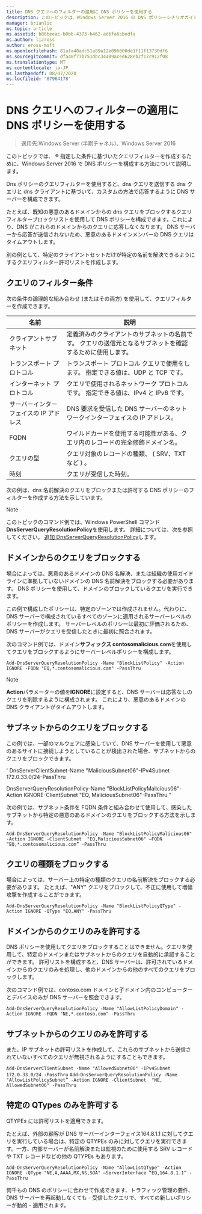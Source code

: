 ```yaml
---
title: DNS クエリへのフィルターの適用に DNS ポリシーを使用する
description: このトピックは、Windows Server 2016 の DNS ポリシーシナリオガイドに含まれています。
manager: brianlic
ms.topic: article
ms.assetid: b86beeac-b0bb-4373-b462-ad6fa6cbedfa
ms.author: lizross
author: eross-msft
ms.openlocfilehash: 81afa40adc51a89a12e096000de1f11f13730df6
ms.sourcegitcommit: dfa48f77b751dbc34409aced628eb2f17c912f08
ms.translationtype: MT
ms.contentlocale: ja-JP
ms.lasthandoff: 08/07/2020
ms.locfileid: "87964178"
---
```

# <a name="use-dns-policy-for-applying-filters-on-dns-queries"></a>DNS クエリへのフィルターの適用に DNS ポリシーを使用する

>適用先:Windows Server (半期チャネル)、Windows Server 2016

このトピックでは、 &reg; 指定した条件に基づいたクエリフィルターを作成するために、Windows Server 2016 で DNS ポリシーを構成する方法について説明します。

Dns ポリシーのクエリフィルターを使用すると、dns クエリを送信する dns クエリと dns クライアントに基づいて、カスタムの方法で応答するように DNS サーバーを構成できます。

たとえば、既知の悪意のあるドメインからの dns クエリをブロックするクエリフィルターブロックリストを使用して DNS ポリシーを構成できます。これにより、DNS がこれらのドメインからのクエリに応答しなくなります。 DNS サーバーから応答が送信されないため、悪意のあるドメインメンバーの DNS クエリはタイムアウトします。

別の例として、特定のクライアントセットだけが特定の名前を解決できるようにするクエリフィルター許可リストを作成します。

## <a name="query-filter-criteria"></a><a name="bkmk_criteria"></a>クエリのフィルター条件
次の条件の論理的な組み合わせ (またはその両方) を使用して、クエリフィルターを作成できます。

|名前|説明|
|-----------------|---------------------|
|クライアントサブネット|定義済みのクライアントのサブネットの名前です。 クエリの送信元となるサブネットを確認するために使用します。|
|トランスポート プロトコル|トランスポート プロトコル クエリで使用をします。 指定できる値は、UDP と TCP です。|
|インターネット プロトコル|クエリで使用されるネットワーク プロトコルです。 指定できる値は、IPv4 と IPv6 です。|
|サーバーインターフェイスの IP アドレス|DNS 要求を受信した DNS サーバーのネットワークインターフェイスの IP アドレス。|
|FQDN|ワイルドカードを使用する可能性がある、クエリ内のレコードの完全修飾ドメイン名。|
|クエリの型|クエリ対象のレコードの種類、 \( SRV、TXT など \) 。|
|時刻|クエリが受信した時刻。|

次の例は、dns 名前解決のクエリをブロックまたは許可する DNS ポリシーのフィルターを作成する方法を示しています。

>[!NOTE]
>このトピックのコマンド例では、Windows PowerShell コマンド**DnsServerQueryResolutionPolicy**を使用します。 詳細については、次を参照してください。 [追加 DnsServerQueryResolutionPolicy](https://docs.microsoft.com/powershell/module/dnsserver/add-dnsserverqueryresolutionpolicy?view=win10-ps)します。

## <a name="block-queries-from-a-domain"></a><a name="bkmk_block1"></a>ドメインからのクエリをブロックする

場合によっては、悪意のあるドメインの DNS 名解決、または組織の使用ガイドラインに準拠していないドメインの DNS 名前解決をブロックする必要があります。 DNS ポリシーを使用して、ドメインのブロックしているクエリを実行できます。

この例で構成したポリシーは、特定のゾーンでは作成されません。代わりに、DNS サーバーで構成されているすべてのゾーンに適用されるサーバーレベルのポリシーを作成します。 サーバーレベルのポリシーは最初に評価されるため、DNS サーバーがクエリを受信したときに最初に照合されます。

次のコマンド例では、ドメイン**サフィックス contosomalicious.com**を使用してクエリをブロックするようにサーバーレベルポリシーを構成します。

`
Add-DnsServerQueryResolutionPolicy -Name "BlockListPolicy" -Action IGNORE -FQDN "EQ,*.contosomalicious.com" -PassThru
`

>[!NOTE]
>**Action**パラメーターの値を**IGNORE**に設定すると、DNS サーバーは応答なしのクエリを削除するように構成されます。 これにより、悪意のあるドメインの DNS クライアントがタイムアウトします。

## <a name="block-queries-from-a-subnet"></a><a name="bkmk_block2"></a>サブネットからのクエリをブロックする
この例では、一部のマルウェアに感染していて、DNS サーバーを使用して悪意のあるサイトに接続しようとしていることが検出された場合、サブネットからのクエリをブロックできます。

' DnsServerClientSubnet-Name "MaliciousSubnet06"-IPv4Subnet 172.0.33.0/24-PassThru

DnsServerQueryResolutionPolicy-Name "BlockListPolicyMalicious06"-Action IGNORE-ClientSubnet "EQ, MaliciousSubnet06"-PassThru "

次の例では、サブネット条件を FQDN 条件と組み合わせて使用して、感染したサブネットから特定の悪意のあるドメインのクエリをブロックする方法を示します。

`
Add-DnsServerQueryResolutionPolicy -Name "BlockListPolicyMalicious06" -Action IGNORE -ClientSubnet  "EQ,MaliciousSubnet06" –FQDN “EQ,*.contosomalicious.com” -PassThru
`

## <a name="block-a-type-of-query"></a><a name="bkmk_block3"></a>クエリの種類をブロックする
場合によっては、サーバー上の特定の種類のクエリの名前解決をブロックする必要があります。 たとえば、"ANY" クエリをブロックして、不正に使用して増幅攻撃を作成することができます。

`
Add-DnsServerQueryResolutionPolicy -Name "BlockListPolicyQType" -Action IGNORE -QType "EQ,ANY" -PassThru
`

## <a name="allow-queries-only-from-a-domain"></a><a name="bkmk_allow1"></a>ドメインからのクエリのみを許可する
DNS ポリシーを使用してクエリをブロックすることはできません。クエリを使用して、特定のドメインまたはサブネットからのクエリを自動的に承認することができます。 許可リストを構成すると、DNS サーバーは、許可されているドメインからのクエリのみを処理し、他のドメインからの他のすべてのクエリをブロックします。

次のコマンド例では、contoso.com ドメインと子ドメイン内のコンピューターとデバイスのみが DNS サーバーを照会できます。

`
Add-DnsServerQueryResolutionPolicy -Name "AllowListPolicyDomain" -Action IGNORE -FQDN "NE,*.contoso.com" -PassThru
`

## <a name="allow-queries-only-from-a-subnet"></a><a name="bkmk_allow2"></a>サブネットからのクエリのみを許可する
また、IP サブネットの許可リストを作成して、これらのサブネットから送信されていないすべてのクエリが無視されるようにすることもできます。

`
Add-DnsServerClientSubnet -Name "AllowedSubnet06" -IPv4Subnet 172.0.33.0/24 -PassThru
`
`
Add-DnsServerQueryResolutionPolicy -Name "AllowListPolicySubnet” -Action IGNORE -ClientSubnet  "NE, AllowedSubnet06" -PassThru
`

## <a name="allow-only-certain-qtypes"></a><a name="bkmk_allow3"></a>特定の QTypes のみを許可する
QTYPEs には許可リストを適用できます。

たとえば、外部の顧客が DNS サーバーインターフェイス164.8.1.1 に対してクエリを実行している場合は、特定の QTYPEs のみに対してクエリを実行できます。一方、内部サーバーが名前解決または監視のために使用する SRV レコードや TXT レコードなどの他の QTYPEs もあります。

`
Add-DnsServerQueryResolutionPolicy -Name "AllowListQType" -Action IGNORE -QType "NE,A,AAAA,MX,NS,SOA" –ServerInterface “EQ,164.8.1.1” -PassThru
`

何千もの DNS のポリシーに合わせて作成できます、トラフィック管理の要件、DNS サーバーを再起動しなくても - 受信したクエリで、すべての新しいポリシーが動的 - 適用されます。
